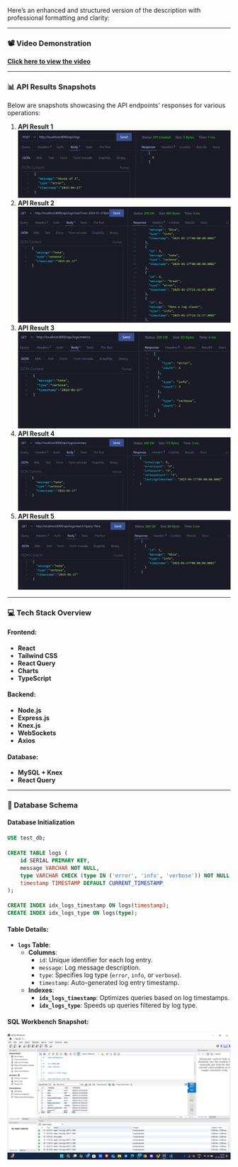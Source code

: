 Here’s an enhanced and structured version of the description with professional formatting and clarity:

---

### 📽 Video Demonstration

[**Click here to view the video**](https://drive.google.com/file/d/1CbOZ06dXBZSO_ZcmhEi9Z072_iI4FWMH/view?usp=sharing)

---

### 📊 API Results Snapshots

Below are snapshots showcasing the API endpoints' responses for various operations:

1. **API Result 1**  
   ![API Result 1](image.png)
2. **API Result 2**  
   ![API Result 2](image-1.png)
3. **API Result 3**  
   ![API Result 3](image-2.png)
4. **API Result 4**  
   ![API Result 4](image-3.png)
5. **API Result 5**  
   ![API Result 5](image-4.png)

---

### 💻 Tech Stack Overview

#### **Frontend**:

- **React**
- **Tailwind CSS**
- **React Query**
- **Charts**
- **TypeScript**

#### **Backend**:

- **Node.js**
- **Express.js**
- **Knex.js**
- **WebSockets**
- **Axios**

#### **Database**:

- **MySQL + Knex**
- **React Query**

---

### 📂 Database Schema

#### **Database Initialization**

```sql
USE test_db;

CREATE TABLE logs (
    id SERIAL PRIMARY KEY,
    message VARCHAR NOT NULL,
    type VARCHAR CHECK (type IN ('error', 'info', 'verbose')) NOT NULL,
    timestamp TIMESTAMP DEFAULT CURRENT_TIMESTAMP
);

CREATE INDEX idx_logs_timestamp ON logs(timestamp);
CREATE INDEX idx_logs_type ON logs(type);
```

#### **Table Details**:

- **`logs` Table**:
  - **Columns**:
    - `id`: Unique identifier for each log entry.
    - `message`: Log message description.
    - `type`: Specifies log type (`error`, `info`, or `verbose`).
    - `timestamp`: Auto-generated log entry timestamp.
  - **Indexes**:
    - **`idx_logs_timestamp`**: Optimizes queries based on log timestamps.
    - **`idx_logs_type`**: Speeds up queries filtered by log type.

#### **SQL Workbench Snapshot**:

![SQL Workbench](image-5.png)

